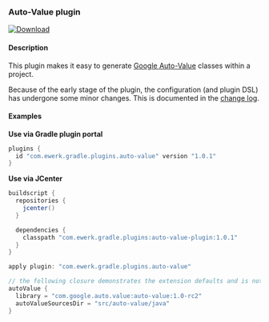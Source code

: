 ### Auto-Value plugin

[ ![Download](https://api.bintray.com/packages/ewerk/gradle-plugins/auto-value-plugin/images/download.svg) ](https://bintray.com/ewerk/gradle-plugins/auto-value-plugin/_latestVersion)

#### Description

This plugin makes it easy to generate [Google Auto-Value](https://github.com/google/auto/tree/master/value) 
classes within a project.

Because of the early stage of the plugin, the configuration (and plugin DSL) has undergone some
minor changes. This is documented in the [change log](change_log.md).

#### Examples

__Use via Gradle plugin portal__

```groovy
plugins {
  id "com.ewerk.gradle.plugins.auto-value" version "1.0.1"
}
```

__Use via JCenter__

```groovy
buildscript {
  repositories {
    jcenter()
  }

  dependencies {
    classpath "com.ewerk.gradle.plugins:auto-value-plugin:1.0.1"
  }
}

apply plugin: "com.ewerk.gradle.plugins.auto-value"

// the following closure demonstrates the extension defaults and is not necessary
autoValue {
  library = "com.google.auto.value:auto-value:1.0-rc2"
  autoValueSourcesDir = "src/auto-value/java"
}
```